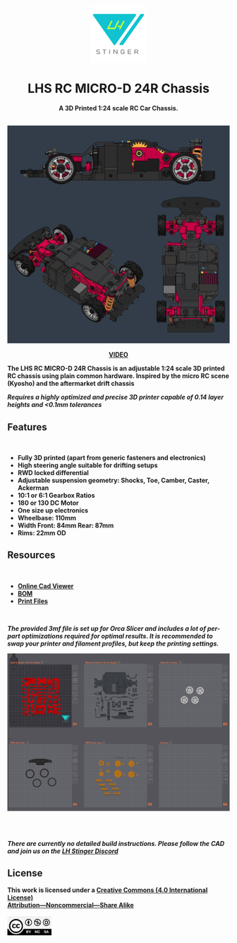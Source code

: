 <p align="center">
  <p align="center">
   <img width="128px" src="assets/LH_Stinger_Logo_512px.png" />
  </p>
	<h1 align="center"><b>LHS RC MICRO-D 24R Chassis</b></h1>
	<p align="center"> <strong>
		A 3D Printed 1:24 scale RC Car Chassis.  </strong>
    <br />
    <br />


</a>
  </p>
</p>

![Image of LHS RC ](assets/lhs-rc.png)  

<p align="center"> <strong>
<a href="https://www.youtube.com/watch?v=F2AEOJvZx4s">VIDEO</a>
</p>

**The LHS RC MICRO-D 24R Chassis is an adjustable 1:24 scale 3D printed RC chassis using plain common hardware.
Inspired by the micro RC scene (Kyosho) and the aftermarket drift chassis**

*Requires a highly optimized and precise 3D printer capable of 0.14 layer heights and <0.1mm tolerances*

## Features
<br>

- Fully 3D printed (apart from generic fasteners and electronics)
- High steering angle suitable for drifting setups
- RWD locked differential
- Adjustable suspension geometry: Shocks, Toe, Camber, Caster, Ackerman
- 10:1 or 6:1 Gearbox Ratios
- 180 or 130 DC Motor
- One size up electronics
- Wheelbase: 110mm  
- Width Front: 84mm Rear: 87mm
- Rims: 22mm OD  



## Resources
<br>

- [**Online Cad Viewer**](http://tiny.cc/lhs-rc)  
- [**BOM**](https://docs.google.com/spreadsheets/d/1McK3dMZJtdG0EwnIzz4Fmolz2wLCNfXcopYI-H6RcH4/edit?usp=sharing)  
- [**Print Files**](Micro-D_24R_OrcaSlicer.3mf)  

<br>

*The provided 3mf file is set up for Orca Slicer and includes a lot of per-part optimizations required for optimal results. It is recommended to swap your printer and filament profiles, but keep the printing settings.*  


![Image of LHS RC ](assets/plates.png)  

<br>

<br>

*There are currently no detailed build instructions. Please follow the CAD and join us on the [LH Stinger Discord](https://discord.gg/EzssCfnEDS)*
<br>



## License


This work is licensed under a [Creative Commons (4.0 International License)  ](https://creativecommons.org/licenses/by-nc-sa/4.0/)  
[**Attribution—Noncommercial—Share Alike**](LICENSE.md)  
<br>
<img src="assets/CC.jpg" width="100">  
<br>
